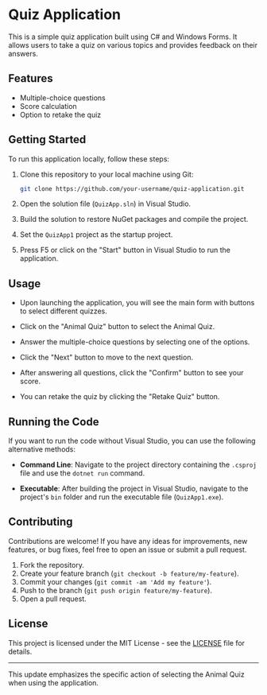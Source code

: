 

# Quiz Application

This is a simple quiz application built using C# and Windows Forms. It allows users to take a quiz on various topics and provides feedback on their answers.

## Features

- Multiple-choice questions
- Score calculation
- Option to retake the quiz

## Getting Started

To run this application locally, follow these steps:

1. Clone this repository to your local machine using Git:
   ```bash
   git clone https://github.com/your-username/quiz-application.git
   ```

2. Open the solution file (`QuizApp.sln`) in Visual Studio.

3. Build the solution to restore NuGet packages and compile the project.

4. Set the `QuizApp1` project as the startup project.

5. Press F5 or click on the "Start" button in Visual Studio to run the application.

## Usage

- Upon launching the application, you will see the main form with buttons to select different quizzes.

- Click on the "Animal Quiz" button to select the Animal Quiz.

- Answer the multiple-choice questions by selecting one of the options.

- Click the "Next" button to move to the next question.

- After answering all questions, click the "Confirm" button to see your score.

- You can retake the quiz by clicking the "Retake Quiz" button.

## Running the Code

If you want to run the code without Visual Studio, you can use the following alternative methods:

- **Command Line**: Navigate to the project directory containing the `.csproj` file and use the `dotnet run` command.

- **Executable**: After building the project in Visual Studio, navigate to the project's `bin` folder and run the executable file (`QuizApp1.exe`).

## Contributing

Contributions are welcome! If you have any ideas for improvements, new features, or bug fixes, feel free to open an issue or submit a pull request.

1. Fork the repository.
2. Create your feature branch (`git checkout -b feature/my-feature`).
3. Commit your changes (`git commit -am 'Add my feature'`).
4. Push to the branch (`git push origin feature/my-feature`).
5. Open a pull request.

## License

This project is licensed under the MIT License - see the [LICENSE](LICENSE) file for details.

---

This update emphasizes the specific action of selecting the Animal Quiz when using the application.
